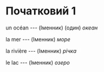# Початковий 1
un océan --- (Іменник)
(один) *океан*



la mer --- (Іменник)
*море*



la rivière --- (Іменник)
*річка*



le lac --- (Іменник)
*озеро*